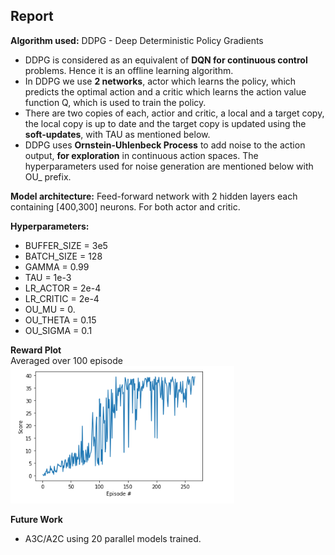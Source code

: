 ## Report

**Algorithm used:**
DDPG - Deep Deterministic Policy Gradients
 - DDPG is considered as an equivalent of **DQN for continuous control** problems. Hence it is an offline learning algorithm.
 - In DDPG we use **2 networks**, actor which learns the policy, which predicts the optimal action and a critic which learns the action value function Q, which is used to train the policy.
 - There are two copies of each, actior and critic, a local and a target copy, the local copy is up to date and the target copy is updated using the **soft-updates**, with TAU as mentioned below.
 - DDPG uses **Ornstein-Uhlenbeck Process** to add noise to the action output, **for exploration** in continuous action spaces. The hyperparameters used for noise generation are mentioned below with OU_ prefix.


**Model architecture:** Feed-forward network with 2 hidden layers each containing [400,300] neurons. For both actor and critic.

**Hyperparameters:**
- BUFFER_SIZE = 3e5
- BATCH_SIZE = 128
- GAMMA = 0.99
- TAU = 1e-3
- LR_ACTOR = 2e-4
- LR_CRITIC = 2e-4
- OU_MU = 0.
- OU_THETA = 0.15
- OU_SIGMA = 0.1

**Reward Plot** <br>
Averaged over 100 episode <br>
![Reward Plot](./rewards_plot.png)

**Future Work**
- A3C/A2C using 20 parallel models trained.
